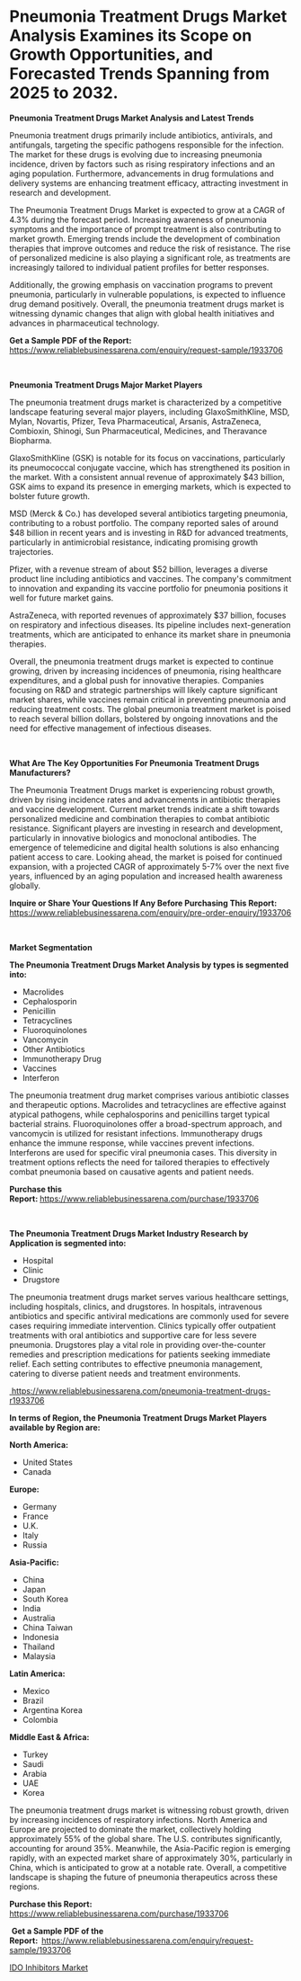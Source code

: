 <p><h1>Pneumonia Treatment Drugs Market Analysis Examines its Scope on Growth Opportunities, and Forecasted Trends Spanning from 2025 to 2032.</h1></p><p><strong>Pneumonia Treatment Drugs Market Analysis and Latest Trends</strong></p>
<p><p>Pneumonia treatment drugs primarily include antibiotics, antivirals, and antifungals, targeting the specific pathogens responsible for the infection. The market for these drugs is evolving due to increasing pneumonia incidence, driven by factors such as rising respiratory infections and an aging population. Furthermore, advancements in drug formulations and delivery systems are enhancing treatment efficacy, attracting investment in research and development.</p><p>The Pneumonia Treatment Drugs Market is expected to grow at a CAGR of 4.3% during the forecast period. Increasing awareness of pneumonia symptoms and the importance of prompt treatment is also contributing to market growth. Emerging trends include the development of combination therapies that improve outcomes and reduce the risk of resistance. The rise of personalized medicine is also playing a significant role, as treatments are increasingly tailored to individual patient profiles for better responses.</p><p>Additionally, the growing emphasis on vaccination programs to prevent pneumonia, particularly in vulnerable populations, is expected to influence drug demand positively. Overall, the pneumonia treatment drugs market is witnessing dynamic changes that align with global health initiatives and advances in pharmaceutical technology.</p></p>
<p><strong>Get a Sample PDF of the Report:&nbsp;</strong> <a href="https://www.reliablebusinessarena.com/enquiry/request-sample/1933706?utm_campaign=2112&utm_medium=2&utm_source=Github&utm_content=ia&utm_term=08032025&utm_id=pneumonia-treatment-drugs">https://www.reliablebusinessarena.com/enquiry/request-sample/1933706</a></p>
<p>&nbsp;</p>
<p><strong>Pneumonia Treatment Drugs Major Market Players</strong></p>
<p><p>The pneumonia treatment drugs market is characterized by a competitive landscape featuring several major players, including GlaxoSmithKline, MSD, Mylan, Novartis, Pfizer, Teva Pharmaceutical, Arsanis, AstraZeneca, Combioxin, Shinogi, Sun Pharmaceutical, Medicines, and Theravance Biopharma. </p><p>GlaxoSmithKline (GSK) is notable for its focus on vaccinations, particularly its pneumococcal conjugate vaccine, which has strengthened its position in the market. With a consistent annual revenue of approximately $43 billion, GSK aims to expand its presence in emerging markets, which is expected to bolster future growth.</p><p>MSD (Merck & Co.) has developed several antibiotics targeting pneumonia, contributing to a robust portfolio. The company reported sales of around $48 billion in recent years and is investing in R&D for advanced treatments, particularly in antimicrobial resistance, indicating promising growth trajectories.</p><p>Pfizer, with a revenue stream of about $52 billion, leverages a diverse product line including antibiotics and vaccines. The company's commitment to innovation and expanding its vaccine portfolio for pneumonia positions it well for future market gains.</p><p>AstraZeneca, with reported revenues of approximately $37 billion, focuses on respiratory and infectious diseases. Its pipeline includes next-generation treatments, which are anticipated to enhance its market share in pneumonia therapies.</p><p>Overall, the pneumonia treatment drugs market is expected to continue growing, driven by increasing incidences of pneumonia, rising healthcare expenditures, and a global push for innovative therapies. Companies focusing on R&D and strategic partnerships will likely capture significant market shares, while vaccines remain critical in preventing pneumonia and reducing treatment costs. The global pneumonia treatment market is poised to reach several billion dollars, bolstered by ongoing innovations and the need for effective management of infectious diseases.</p></p>
<p>&nbsp;</p>
<p><strong>What Are The Key Opportunities For Pneumonia Treatment Drugs Manufacturers?</strong></p>
<p><p>The Pneumonia Treatment Drugs market is experiencing robust growth, driven by rising incidence rates and advancements in antibiotic therapies and vaccine development. Current market trends indicate a shift towards personalized medicine and combination therapies to combat antibiotic resistance. Significant players are investing in research and development, particularly in innovative biologics and monoclonal antibodies. The emergence of telemedicine and digital health solutions is also enhancing patient access to care. Looking ahead, the market is poised for continued expansion, with a projected CAGR of approximately 5-7% over the next five years, influenced by an aging population and increased health awareness globally.</p></p>
<p><strong>Inquire or Share Your Questions If Any Before Purchasing This Report:</strong> <a href="https://www.reliablebusinessarena.com/enquiry/pre-order-enquiry/1933706?utm_campaign=2112&utm_medium=2&utm_source=Github&utm_content=ia&utm_term=08032025&utm_id=pneumonia-treatment-drugs">https://www.reliablebusinessarena.com/enquiry/pre-order-enquiry/1933706</a></p>
<p>&nbsp;</p>
<p><strong>Market Segmentation</strong></p>
<p><strong>The Pneumonia Treatment Drugs Market Analysis by types is segmented into:</strong></p>
<p><ul><li>Macrolides</li><li>Cephalosporin</li><li>Penicillin</li><li>Tetracyclines</li><li>Fluoroquinolones</li><li>Vancomycin</li><li>Other Antibiotics</li><li>Immunotherapy Drug</li><li>Vaccines</li><li>Interferon</li></ul></p>
<p><p>The pneumonia treatment drug market comprises various antibiotic classes and therapeutic options. Macrolides and tetracyclines are effective against atypical pathogens, while cephalosporins and penicillins target typical bacterial strains. Fluoroquinolones offer a broad-spectrum approach, and vancomycin is utilized for resistant infections. Immunotherapy drugs enhance the immune response, while vaccines prevent infections. Interferons are used for specific viral pneumonia cases. This diversity in treatment options reflects the need for tailored therapies to effectively combat pneumonia based on causative agents and patient needs.</p></p>
<p><strong>Purchase this Report:&nbsp;</strong><a href="https://www.reliablebusinessarena.com/purchase/1933706?utm_campaign=2112&utm_medium=2&utm_source=Github&utm_content=ia&utm_term=08032025&utm_id=pneumonia-treatment-drugs">https://www.reliablebusinessarena.com/purchase/1933706</a></p>
<p>&nbsp;</p>
<p><strong>The Pneumonia Treatment Drugs Market Industry Research by Application is segmented into:</strong></p>
<p><ul><li>Hospital</li><li>Clinic</li><li>Drugstore</li></ul></p>
<p><p>The pneumonia treatment drugs market serves various healthcare settings, including hospitals, clinics, and drugstores. In hospitals, intravenous antibiotics and specific antiviral medications are commonly used for severe cases requiring immediate intervention. Clinics typically offer outpatient treatments with oral antibiotics and supportive care for less severe pneumonia. Drugstores play a vital role in providing over-the-counter remedies and prescription medications for patients seeking immediate relief. Each setting contributes to effective pneumonia management, catering to diverse patient needs and treatment environments.</p></p>
<p><a href="https://www.reliablebusinessarena.com/pneumonia-treatment-drugs-r1933706?utm_campaign=2112&utm_medium=2&utm_source=Github&utm_content=ia&utm_term=08032025&utm_id=pneumonia-treatment-drugs">&nbsp;https://www.reliablebusinessarena.com/pneumonia-treatment-drugs-r1933706</a></p>
<p><strong>In terms of Region, the Pneumonia Treatment Drugs Market Players available by Region are:</strong></p>
<p>
    <p> <strong> North America: </strong>
        <ul>
            <li>United States</li>
            <li>Canada</li>
        </ul>
        </p> 
    <p> <strong> Europe: </strong>
        <ul>
            <li>Germany</li>
            <li>France</li>
            <li>U.K.</li>
            <li>Italy</li>
            <li>Russia</li>
        </ul>
        </p> 
    <p> <strong> Asia-Pacific: </strong>
        <ul>
            <li>China</li>
            <li>Japan</li>
            <li>South Korea</li>
            <li>India</li>
            <li>Australia</li>
            <li>China Taiwan</li>
            <li>Indonesia</li>
            <li>Thailand</li>
            <li>Malaysia</li>
        </ul>
        </p> 
    <p> <strong> Latin America: </strong>
        <ul>
            <li>Mexico</li>
            <li>Brazil</li>
            <li>Argentina Korea</li>
            <li>Colombia</li>
        </ul>
        </p> 
    <p> <strong> Middle East & Africa: </strong>
        <ul>
            <li>Turkey</li>
            <li>Saudi</li>
            <li>Arabia</li>
            <li>UAE</li>
            <li>Korea</li>
        </ul>
    </p>
    </p>
<p><p>The pneumonia treatment drugs market is witnessing robust growth, driven by increasing incidences of respiratory infections. North America and Europe are projected to dominate the market, collectively holding approximately 55% of the global share. The U.S. contributes significantly, accounting for around 35%. Meanwhile, the Asia-Pacific region is emerging rapidly, with an expected market share of approximately 30%, particularly in China, which is anticipated to grow at a notable rate. Overall, a competitive landscape is shaping the future of pneumonia therapeutics across these regions.</p></p>
<p><strong>Purchase this Report: </strong><a href="https://www.reliablebusinessarena.com/purchase/1933706?utm_campaign=2112&utm_medium=2&utm_source=Github&utm_content=ia&utm_term=08032025&utm_id=pneumonia-treatment-drugs">https://www.reliablebusinessarena.com/purchase/1933706</a></p>
<p>&nbsp;<strong>Get a Sample PDF of the Report:&nbsp;&nbsp;</strong><a href="https://www.reliablebusinessarena.com/enquiry/request-sample/1933706?utm_campaign=2112&utm_medium=2&utm_source=Github&utm_content=ia&utm_term=08032025&utm_id=pneumonia-treatment-drugs">https://www.reliablebusinessarena.com/enquiry/request-sample/1933706</a></p>
<p><strong></strong></p>
<p><p><a href="https://github.com/AshikRahman991/Market-Research-Report-List-1/blob/main/ido-inhibitors-market.md?utm_campaign=2112&utm_medium=2&utm_source=Github&utm_content=ia&utm_term=08032025&utm_id=pneumonia-treatment-drugs">IDO Inhibitors Market</a></p></p>